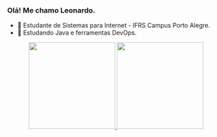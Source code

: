 ### Olá! Me chamo Leonardo.

- 🔭 Estudante de Sistemas para Internet - IFRS Campus Porto Alegre.
- 🌱 Estudando Java e ferramentas DevOps.


<div>
  <div align="center">
  <a href="https://github.com/leonardogoandete">
    <img height="200em" src="https://github-readme-stats.vercel.app/api?username=leonardogoandete&show_icons=true&theme=aura_dark"/>
  <img height="200em" src="https://github-readme-stats.vercel.app/api/top-langs/?username=leonardogoandete&layout=compact&langs_count=10&theme=aura_dark"/>
</div>
</div>
  
 

